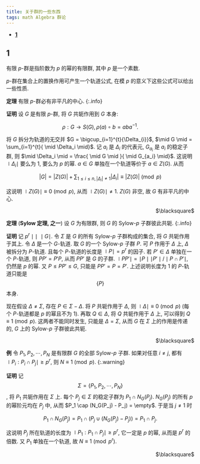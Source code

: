 ```yaml
---
title: 关于群的一些东西
tags: math Algebra 群论
---
```


<!-- vim-markdown-toc GFM -->

* [$\bm 1$](#bm-1)

<!-- vim-markdown-toc -->

## $\bm 1$
有限 $p$-群是指阶数为 $p$ 的幂的有限群, 其中 $p$ 是一个素数.

$p$-群在集合上的置换作用可产生一个轨道公式, 在模 $p$ 的意义下这些公式可以给出一些性质.

**定理** 有限 $p$-群必有非平凡的中心.
{:.info}

**证明** 设 $G$ 是有限 $p$-群, 将 $G$ 共轭作用到 $G$ 本身:

$$
    \rho: G \rightarrow S(G), \rho(a)\circ b = a{b}a^{-1}.
$$

将 $G$ 拆分为轨道的无交并 $G = \bigcup_{i=1}^{t}{\Delta_{i}}$, $\mid G \mid = \sum_{i=1}^{t}{ \mid  \Delta_i  \mid}$. 记 $a_i$ 是 $\Delta_i$ 的代表元, $G_{a_i}$ 是 $a_i$ 的稳定子群, 则 $\mid \Delta_i \mid = \frac{ \mid G \mid }{ \mid G_{a_i} \mid}$. 这说明 $\mid \Delta_i \mid$ 要么为 $1$, 要么为 $p$ 的幂. $a \in G$ 单独在一个轨道等价于 $a \in Z(G)$. 从而

$$
    |G| = |Z(G)| + \sum_{1\le i \le n, |\Delta_i| \ne 1} |\Delta_i| \equiv |Z(G)|\pmod{p}
$$

这说明 $\mid Z(G) \mid \equiv 0 \pmod{p}$, 从而 $\mid Z(G) \mid \ne 1$. $Z(G)$ 非空, 故 $G$ 有非平凡的中心.
<p align="right">$\blacksquare$</p>

**定理** (**Sylow 定理, 之一**) 设 $G$ 为有限群, 则 $G$ 的 Sylow-$p$ 子群彼此共轭.
{:.info}

**证明** 记 $p^r \mid\mid\,\,\mid G \mid$. 令 $\Sigma$ 是 $G$ 的所有 Sylow-$p$ 子群构成的集合, 将 $G$ 共轭作用于其上. 令 $\Delta$ 是一个 $G$-轨道. 取 $G$ 的一个 Sylow-$p$ 子群 $P$. 可 $P$ 作用于 $\Delta$ 上, $\Delta$ 被拆分为 $P$-轨道. 且每个 $P$-轨道的长度是 $\mid P \mid = p^r$ 的因子. 若 $P' \in \Delta$ 单独在一个 $P$-轨道, 则 $PP' = P'P$, 从而 $PP'$ 是 $G$ 的子群. $\mid PP'\mid = \mid P \mid\mid P' \mid / \mid P \cap P'\mid$, 仍然是 $p$ 的幂. 又 $P \leqslant PP' \leqslant G$, 只能是 $PP' = P = P'$. 上述说明长度为 $1$ 的 $P$-轨道只能是 $$\{P\}$$ 本身. 

现在假设 $\Delta \ne \Sigma$, 存在 $P \in \Sigma - \Delta$. 将 $P$ 共轭作用于 $\Delta$, 则 $\mid \Delta\mid \equiv 0 \pmod{p}$ (每个 $P$-轨道都是 $p$ 的幂且不为 $1$). 再取 $Q \in \Delta$, 将 $Q$ 共轭作用于 $\Delta$ 上, 可以得到 $Q \equiv 1 \pmod{p}$. 这两者不能同时发生, 只能是 $\Delta= \Sigma$, 从而 $G$ 在 $\Sigma$ 上的作用是传递的, $G$ 上的 Sylow-$p$ 子群彼此共轭.
<p align="right">$\blacksquare$</p>

**例** 令 $P_1,P_2,\cdots ,P_N$ 是有限群 $G$ 的全部 Sylow-$p$ 子群. 如果对任意 $i \ne j$, 都有 $\mid P_i : P_i \cap P_j\mid \ge p^r$, 则 $N \equiv 1\pmod{p}$.
{:.warning}

**证明** 记 $$\Sigma = \{P_1,P_2,\cdots , P_N\}$$, 将 $P_1$ 共轭作用在 $\Sigma$ 上. 每个 $P_j \in \Sigma$ 的稳定子群为 $P_1 \cap N_G(P_j)$. $N_G(P_j)$ 的所有 $p$的幂阶元均在 $P_j$ 中, 从而 $P_1 \cap (N_G(P_j) - P_j) = \empty$. 于是当 $j \ne 1$ 时

$$
    P_1\cap N_G(P_j) = P_1\cap (P_j \cup (N_G(P_j)-P_j)) = P_1\cap P_j.
$$

这说明 $P_j$ 所在轨道的长度为 $\mid P_1 : P_1 \cap P_j \mid \ge p^r$, 它一定是 $p$ 的幂, 从而是 $p^r$ 的倍数. 又 $P_1$ 单独在一个轨道, 故 $N \equiv 1\pmod{p^r}$.
<p align="right">$\blacksquare$</p>
